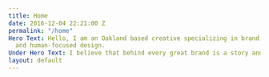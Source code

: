 ```yaml
---
title: Home
date: 2016-12-04 22:21:00 Z
permalink: "/home"
Hero Text: Hello, I am an Oakland based creative specializing in brand, strategy,
  and human-focused design.
Under Hero Text: I believe that behind every great brand is a story and a motive.
layout: default
---
```


